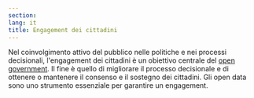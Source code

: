 ```yaml
---
section: 
lang: it
title: Engagement dei cittadini
---
```

Nel coinvolgimento attivo del pubblico nelle politiche e nei processi decisionali, l'engagement dei cittadini è un obiettivo centrale del [open government](/glossary/it/open-government/). Il fine è quello di migliorare il processo decisionale e di ottenere o mantenere il consenso e il sostegno dei cittadini. Gli open data sono uno strumento essenziale per garantire un engagement.
